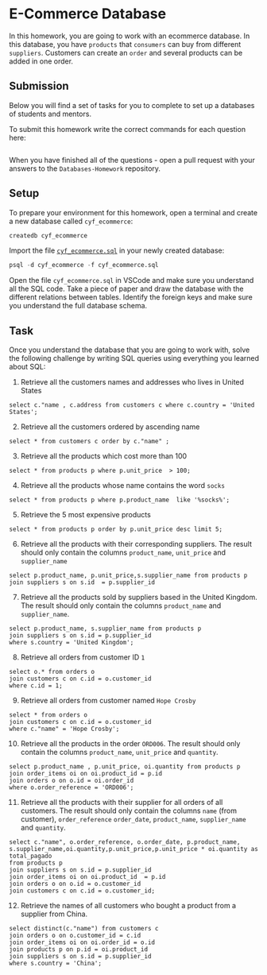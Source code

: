 # E-Commerce Database

In this homework, you are going to work with an ecommerce database. In this database, you have `products` that `consumers` can buy from different `suppliers`. Customers can create an `order` and several products can be added in one order.

## Submission

Below you will find a set of tasks for you to complete to set up a databases of students and mentors.

To submit this homework write the correct commands for each question here:

```sql


```

When you have finished all of the questions - open a pull request with your answers to the `Databases-Homework` repository.

## Setup

To prepare your environment for this homework, open a terminal and create a new database called `cyf_ecommerce`:

```sql
createdb cyf_ecommerce
```

Import the file [`cyf_ecommerce.sql`](./cyf_ecommerce.sql) in your newly created database:

```sql
psql -d cyf_ecommerce -f cyf_ecommerce.sql
```

Open the file `cyf_ecommerce.sql` in VSCode and make sure you understand all the SQL code. Take a piece of paper and draw the database with the different relations between tables. Identify the foreign keys and make sure you understand the full database schema.

## Task

Once you understand the database that you are going to work with, solve the following challenge by writing SQL queries using everything you learned about SQL:

1. Retrieve all the customers names and addresses who lives in United States

```
select c."name , c.address from customers c where c.country = 'United States';
```

2. Retrieve all the customers ordered by ascending name

```
select * from customers c order by c."name" ;
```

3. Retrieve all the products which cost more than 100

```
select * from products p where p.unit_price  > 100;
```

4. Retrieve all the products whose name contains the word `socks`

```
select * from products p where p.product_name  like '%socks%';
```

5. Retrieve the 5 most expensive products

```
select * from products p order by p.unit_price desc limit 5;
```

6. Retrieve all the products with their corresponding suppliers. The result should only contain the columns `product_name`, `unit_price` and `supplier_name`

```
select p.product_name, p.unit_price,s.supplier_name from products p 
join suppliers s on s.id  = p.supplier_id 
```

7. Retrieve all the products sold by suppliers based in the United Kingdom. The result should only contain the columns `product_name` and `supplier_name`.

```
select p.product_name, s.supplier_name from products p 
join suppliers s on s.id = p.supplier_id 
where s.country = 'United Kingdom';
```

8. Retrieve all orders from customer ID `1`

```
select o.* from orders o 
join customers c on c.id = o.customer_id 
where c.id = 1;
```

9. Retrieve all orders from customer named `Hope Crosby`

```
select * from orders o 
join customers c on c.id = o.customer_id 
where c."name" = 'Hope Crosby';
```

10. Retrieve all the products in the order `ORD006`. The result should only contain the columns `product_name`, `unit_price` and `quantity`.

```
select p.product_name , p.unit_price, oi.quantity from products p 
join order_items oi on oi.product_id = p.id 
join orders o on o.id = oi.order_id 
where o.order_reference = 'ORD006';
```

11. Retrieve all the products with their supplier for all orders of all customers. The result should only contain the columns `name` (from customer), `order_reference` `order_date`, `product_name`, `supplier_name` and `quantity`.

```
select c."name", o.order_reference, o.order_date, p.product_name, s.supplier_name,oi.quantity,p.unit_price,p.unit_price * oi.quantity as total_pagado 
from products p 
join suppliers s on s.id = p.supplier_id 
join order_items oi on oi.product_id  = p.id
join orders o on o.id = o.customer_id 
join customers c on c.id = o.customer_id; 
```

12. Retrieve the names of all customers who bought a product from a supplier from China.

```
select distinct(c."name") from customers c
join orders o on o.customer_id = c.id
join order_items oi on oi.order_id = o.id
join products p on p.id = oi.product_id 
join suppliers s on s.id = p.supplier_id 
where s.country = 'China';
```
